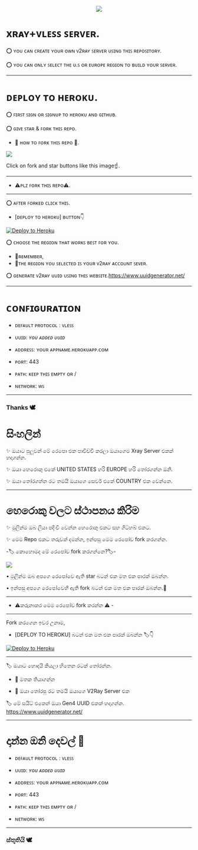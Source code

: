 <p align="center">

  <img src="https://readme-typing-svg.herokuapp.com/?lines=Amazing+Heroku+Xray+Tool&font=Fira%20Code&center=true&width=380&height=50">

# xʀᴀʏ+ᴠʟᴇꜱꜱ ꜱᴇʀᴠᴇʀ.

⭕ ʏᴏᴜ ᴄᴀɴ ᴄʀᴇᴀᴛᴇ ʏᴏᴜʀ ᴏᴡɴ ᴠ2ʀᴀʏ ꜱᴇʀᴠᴇʀ ᴜꜱɪɴɢ ᴛʜɪꜱ ʀᴇᴘᴏꜱɪᴛᴏʀʏ.

⭕ ʏᴏᴜ ᴄᴀɴ ᴏɴʟʏ ꜱᴇʟᴇᴄᴛ ᴛʜᴇ ᴜ.ꜱ ᴏʀ ᴇᴜʀᴏᴘᴇ ʀᴇɢɪᴏɴ ᴛᴏ ʙᴜɪʟᴅ ʏᴏᴜʀ ꜱᴇʀᴠᴇʀ.

____

# ᴅᴇᴘʟᴏʏ ᴛᴏ ʜᴇʀᴏᴋᴜ.

⭕ ꜰɪʀꜱᴛ ꜱɪɢɴ ᴏʀ ꜱɪɢɴᴜᴘ ᴛᴏ ʜᴇʀᴏᴋᴜ ᴀɴᴅ ɢɪᴛʜᴜʙ.

⭕ ɢɪᴠᴇ ꜱᴛᴀʀ & ꜰᴏʀᴋ ᴛʜɪꜱ ʀᴇᴘᴏ.

- 🔺 ʜᴏᴡ ᴛᴏ ꜰᴏʀᴋ ᴛʜɪꜱ ʀᴇᴘᴏ 🔻.

<p><a href="https://github.com/ziyourenchina/jasonc"> <img src="https://telegra.ph/file/c0543481011362d508b70.jpg" /></a></p>
Click on fork and star buttons like this image☝️.

___
- ⚠️ᴘʟᴢ ꜰᴏʀᴋ ᴛʜɪꜱ ʀᴇᴘᴏ⚠️.
___

⭕ ᴀꜰᴛᴇʀ ꜰᴏʀᴋᴇᴅ ᴄʟɪᴄᴋ ᴛʜɪꜱ.
   - [ᴅᴇᴘʟᴏʏ ᴛᴏ ʜᴇʀᴏᴋᴜ] ʙᴜᴛᴛᴏɴ👇


<p><a href="https://dashboard.heroku.com/new?template=https://github.com/ziyourenchina/jasonc"> <img src="https://www.herokucdn.com/deploy/button.svg" alt="Deploy to Heroku" /></a></p>

⭕ ᴄʜᴏᴏꜱᴇ ᴛʜᴇ ʀᴇɢɪᴏɴ ᴛʜᴀᴛ ᴡᴏʀᴋꜱ ʙᴇꜱᴛ ꜰᴏʀ ʏᴏᴜ.
   - 🔺ʀᴇᴍᴇᴍʙᴇʀ,
   - 🔻ᴛʜᴇ ʀᴇɢɪᴏɴ ʏᴏᴜ ꜱᴇʟᴇᴄᴛᴇᴅ ɪꜱ ʏᴏᴜʀ ᴠ2ʀᴀʏ ᴀᴄᴄᴏᴜɴᴛ ꜱᴇᴠᴇʀ.

⭕ ɢᴇɴᴇʀᴀᴛᴇ ᴠ2ʀᴀʏ ᴜᴜɪᴅ ᴜꜱɪɴɢ ᴛʜɪꜱ ᴡᴇʙꜱɪᴛᴇ.https://www.uuidgenerator.net/

______
# ᴄᴏɴꜰɪɢᴜʀᴀᴛɪᴏɴ

- ᴅᴇꜰᴀᴜʟᴛ ᴘʀᴏᴛᴏᴄᴏʟ : ᴠʟᴇꜱꜱ

- ᴜᴜɪᴅ: *ʏᴏᴜ ᴀᴅᴅᴇᴅ ᴜᴜɪᴅ*

- ᴀᴅᴅʀᴇꜱꜱ: ʏᴏᴜʀ ᴀᴘᴘɴᴀᴍᴇ.ʜᴇʀᴏᴋᴜᴀᴘᴘ.ᴄᴏᴍ

- ᴘᴏʀᴛ: 443

- ᴘᴀᴛʜ: ᴋᴇᴇᴘ ᴛʜɪꜱ ᴇᴍᴘᴛʏ ᴏʀ /

- ɴᴇᴛᴡᴏʀᴋ: ᴡꜱ
_________
### Thanks 🕊️


# සිංහලින්

✨️ ඔයාට පුලුවන් මේ රෙපො එක පාවිච්චි කරලා ඔයාගෙම Xray Server එකක් හදාගන්න. 

✨️ ඔයා හෙරොකු එකේ UNITED STATES හරි EUROPE හරි තෝරගන්න ඔනි.

✨️ ඔයා තෝරගන්න රට තමයි ඔයාගෙ සෙවර් එකේ COUNTRY එක වෙන්නෙ.

____

# හෙරොකු වලට ස්ථාපනය කිරිම

✨️ මුලින්ම ඔබ ලියා පදිංචි වෙන්න හෙරොකු එකට සහ ගිට්හබ් එකට.

✨️ මෙම Repo එකට තරුවක් දමන්න, ඉන්පසු මෙම රෙපෝව fork කරගන්න.

-🏷️ කොහොමද මේ රෙපෝව fork කරගන්නෙ?🏷️-

<p><a href="https://github.com/ziyourenchina/jasonc"> <img src="https://telegra.ph/file/c0543481011362d508b70.jpg" /></a></p>

• මුලින්ම ඔබ අපගෙ රෙපෝවෙ ඇති star බටන් එක මත එක පාරක් ඔබන්න.

• ඉන්පසු අපගෙ රෙපෝවෙහි ඇති fork බටන් එක මත එක පාරක් ඔබන්න.💫

___

- ⚠️කරුනාකර මෙම රෙපෝව fork කරන්න ⚠️ - 

___

Fork කරගෙන ඉවර උනාම, 

- [DEPLOY TO HEROKU] බටන් එක මත එක පාරක් ඔබන්න 🏷️👇

<p><a href="https://dashboard.heroku.com/new?template=https://github.com/ziyourenchina/jasonc"> <img src="https://www.herokucdn.com/deploy/button.svg" alt="Deploy to Heroku" /></a></p>

___

🏷 ඔයාට හොදයි කියලා හිතෙන රටක් තෝරන්න. 

- 👀 මතක තියාගන්න 

- 👀 ඔයා තෝරපු රට තමයි ඔයාගෙ V2Ray Server එක 

🏷️ මේ සයිට් එකෙන් ඔයා Gen4 UUID එකක් හදාගන්න. https://www.uuidgenerator.net/

______

# දාන්න ඔනි දෙවල් 💫

- ᴅᴇꜰᴀᴜʟᴛ ᴘʀᴏᴛᴏᴄᴏʟ : ᴠʟᴇꜱꜱ

- ᴜᴜɪᴅ: *ʏᴏᴜ ᴀᴅᴅᴇᴅ ᴜᴜɪᴅ*

- ᴀᴅᴅʀᴇꜱꜱ: ʏᴏᴜʀ ᴀᴘᴘɴᴀᴍᴇ.ʜᴇʀᴏᴋᴜᴀᴘᴘ.ᴄᴏᴍ

- ᴘᴏʀᴛ: 443

- ᴘᴀᴛʜ: ᴋᴇᴇᴘ ᴛʜɪꜱ ᴇᴍᴘᴛʏ ᴏʀ /

- ɴᴇᴛᴡᴏʀᴋ: ᴡꜱ

_____________

### ස්තූතියි 🕊️
